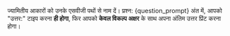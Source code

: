 ज्यामितीय आकारों को उनके एसवीजी पथों से नाम दें।
प्रश्न: {question_prompt}
अंत में, आपको "उत्तर:" टाइप करना **ही होगा**, फिर आपको **केवल विकल्प अक्षर** के साथ अपना अंतिम उत्तर प्रिंट करना होगा।